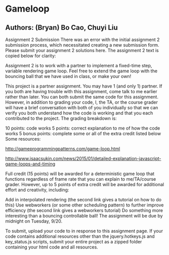 # Gameloop
## Authors: (Bryan) Bo Cao, Chuyi Liu

Assignment 2 Submission
There was an error with the initial assignment 2 submission process, which necessitated creating a new submission form. Please submit your assignment 2 solutions here. The assignment 2 text is copied below for clarity:

Assignment 2 is to work with a partner to implement a fixed-time step, variable rendering game loop. Feel free to extend the game loop with the bouncing ball that we have used in class, or make your own!

This project is a partner assignment. You may have 1 (and only 1) partner. If you both are having trouble with this assignment, come talk to me earlier rather than later. You can both submit the same code for this assignment. However, in addition to grading your code, I, the TA, or the course grader will have a brief conversation with both of you individually so that we can verify you both understand how the code is working and that you each contributed to the project. The grading breakdown is:

10 points: code works
5 points: correct explanation to me of how the code works
5 bonus points: complete some or all of the extra credit listed below
Some resources:

http://gameprogrammingpatterns.com/game-loop.html

http://www.isaacsukin.com/news/2015/01/detailed-explanation-javascript-game-loops-and-timing

Full credit (15 points) will be awarded for a deterministic game loop that functions regardless of frame rate that you can explain to me/TA/course grader. However, up to 5 points of extra credit will be awarded for additional effort and creativity, including:

Add in interpolated rendering (the second link gives a tutorial on how to do this)
Use webworkers (or some other scheduling pattern) to further improve efficiency (the second link gives a webworkers tutorial)
Do something more interesting than a bouncing controllable ball!
The assignment will be due by midnight on Tuesday, 9/20.

To submit, upload your code to in response to this assignment page. If your code contains additional resources other than the jquery.hotkeys.js and key_status.js scripts, submit your entire project as a zipped folder containing your html code and all resources.
